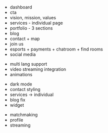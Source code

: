 - dashboard
- cta
- vision, mission, values
- services - individual page
- portfolio - 3 sections
- blog
- contact + map
- join us
- esports + payments + chatroom + find rooms
- social media
+ multi lang support
+ video streaming integration
+ animations


- dark mode
- contact styling
- services -> individual
- blog fix
- widget
+ matchmaking
+ profile
+ streaming
